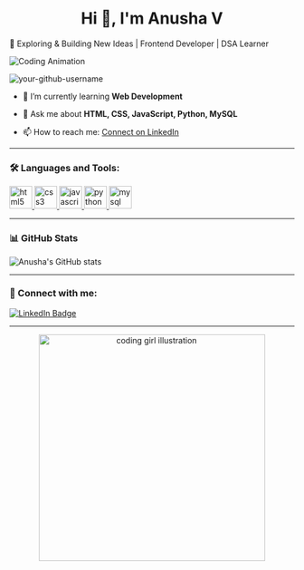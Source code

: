 <!-- Anusha V's GitHub Profile README -->

<h1 align="center">Hi 👋, I'm Anusha V</h1>
🚀 Exploring & Building New Ideas | Frontend Developer | DSA Learner  

![Coding Animation]([https://raw.githubusercontent.com/NamanGIT32/NamanGIT32/main/assets/coding.gif](https://media0.giphy.com/media/v1.Y2lkPTc5MGI3NjExMGsyZGp0c3JzbXB6NzJreG1zdjdrOGM1bXdydW9wZ3VrczJjZmJ3NSZlcD12MV9pbnRlcm5hbF9naWZfYnlfaWQmY3Q9Zw/LMcB8XospGZO8UQq87/giphy.gif))


<p align="left"> 
  <img src="https://komarev.com/ghpvc/?username=your-github-username&label=Profile%20views&color=0e75b6&style=flat" alt="your-github-username" /> 
</p>

- 🌱 I’m currently learning **Web Development**

- 💬 Ask me about **HTML, CSS, JavaScript, Python, MySQL**

- 📫 How to reach me: [Connect on LinkedIn](https://www.linkedin.com/in/your-linkedin-url)

---

### 🛠️ Languages and Tools:

<p>
  <a href="https://developer.mozilla.org/en-US/docs/Web/HTML" target="_blank" rel="noopener noreferrer">
    <img src="https://cdn.jsdelivr.net/gh/devicons/devicon/icons/html5/html5-original.svg" alt="html5" width="40" height="40"/>
  </a>
  <a href="https://developer.mozilla.org/en-US/docs/Web/CSS" target="_blank" rel="noopener noreferrer">
    <img src="https://cdn.jsdelivr.net/gh/devicons/devicon/icons/css3/css3-original.svg" alt="css3" width="40" height="40"/>
  </a>
  <a href="https://developer.mozilla.org/en-US/docs/Web/JavaScript" target="_blank" rel="noopener noreferrer">
    <img src="https://cdn.jsdelivr.net/gh/devicons/devicon/icons/javascript/javascript-original.svg" alt="javascript" width="40" height="40"/>
  </a>
  <a href="https://www.python.org/" target="_blank" rel="noopener noreferrer">
    <img src="https://cdn.jsdelivr.net/gh/devicons/devicon/icons/python/python-original.svg" alt="python" width="40" height="40"/>
  </a>
  <a href="https://www.mysql.com/" target="_blank" rel="noopener noreferrer">
    <img src="https://cdn.jsdelivr.net/gh/devicons/devicon/icons/mysql/mysql-original.svg" alt="mysql" width="40" height="40"/>
  </a>
</p>

---

### 📊 GitHub Stats

<p align="left">
  <img src="https://github-readme-stats.vercel.app/api?username=your-github-username&show_icons=true&theme=github_dark" alt="Anusha's GitHub stats" />
</p>

---

### 🤝 Connect with me:

<p>
  <a href="https://www.linkedin.com/in/your-linkedin-url" target="_blank">
    <img src="https://img.shields.io/badge/LinkedIn-blue?style=for-the-badge&logo=linkedin&logoColor=white" alt="LinkedIn Badge"/>
  </a>
</p>

---

<p align="center">
  <img src="https://cdni.iconscout.com/illustration/premium/thumb/woman-working-on-laptop-5626894-4695727.png" alt="coding girl illustration" width="400"/>
</p>
